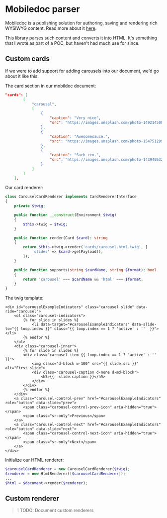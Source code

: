 # Mobiledoc parser

Mobiledoc is a publishing solution for authoring, saving and rendering rich WYSIWYG content. Read more about it [here](https://github.com/bustle/mobiledoc-kit).

This library parses such content and converts it into HTML. It's something that I wrote as part of a POC, but haven't had much use for since.

## Custom cards
If we were to add support for adding carousels into our document, we'd go about it like this:

The card section in our mobildoc document:
```json
"cards": [
        [
            "carousel",
            [
                {
                    "caption": "Very nice",
                    "src": "https://images.unsplash.com/photo-1492145080082-3154cd0d402a?ixlib=rb-1.2.1&ixid=eyJhcHBfaWQiOjEyMDd9&auto=format&fit=crop&w=1650&q=80"
                },
                {
                    "caption": "Awesomesauce.",
                    "src": "https://images.unsplash.com/photo-1547512998-31edce8d3755?ixlib=rb-1.2.1&ixid=eyJhcHBfaWQiOjEyMDd9&auto=format&fit=crop&w=1653&q=80"
                },
                {
                    "caption": "Such zen.",
                    "src": "https://images.unsplash.com/photo-1439405326854-014607f694d7?ixlib=rb-1.2.1&auto=format&fit=crop&w=1650&q=80"
                }
            ]
        ]
    ],
```

Our card renderer:
```php
class CarouselCardRenderer implements CardRendererInterface
{
    private $twig;

    public function __construct(Environment $twig)
    {
        $this->twig = $twig;
    }

    public function render(Card $card): string
    {
        return $this->twig->render('cards/carousel.html.twig', [
            'slides' => $card->getPayload(),
        ]);
    }

    public function supports(string $cardName, string $format): bool
    {
        return 'carousel' === $cardName && 'html' === $format;
    }
}
```

The twig template:
```twig
<div id="carouselExampleIndicators" class="carousel slide" data-ride="carousel">
    <ol class="carousel-indicators">
        {% for slide in slides %}
            <li data-target="#carouselExampleIndicators" data-slide-to="{{ loop.index }}" class="{{ loop.index == 1 ? 'active' : ''  }}"></li>
        {% endfor %}
    </ol>
    <div class="carousel-inner">
        {% for slide in slides %}
        <div class="carousel-item {{ loop.index == 1 ? 'active' : ''  }}">
            <img class="d-block w-100" src="{{ slide.src }}" alt="First slide">
            <div class="carousel-caption d-none d-md-block">
                <h5>{{  slide.caption }}</h5>
            </div>
        </div>
        {% endfor %}
    </div>
    <a class="carousel-control-prev" href="#carouselExampleIndicators" role="button" data-slide="prev">
        <span class="carousel-control-prev-icon" aria-hidden="true"></span>
        <span class="sr-only">Previous</span>
    </a>
    <a class="carousel-control-next" href="#carouselExampleIndicators" role="button" data-slide="next">
        <span class="carousel-control-next-icon" aria-hidden="true"></span>
        <span class="sr-only">Next</span>
    </a>
</div>
```

Initialize our HTML renderer:
```php
$carouselCardRenderer = new CarouselCardRenderer($twig);
$renderer = new HtmlRenderer([$carouselCardRenderer]);
...
$html = $document->render($renderer); 
```

## Custom renderer
> ❕ TODO: Document custom renderers